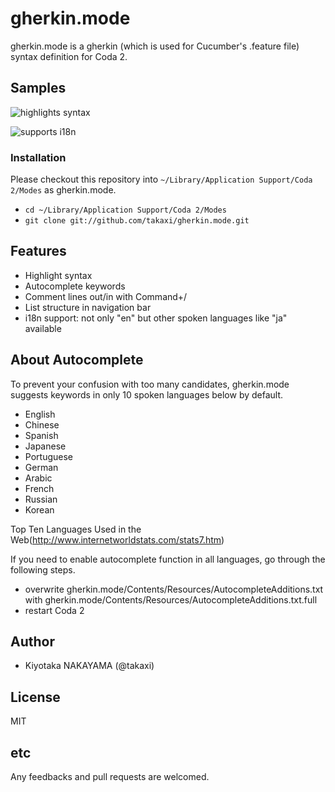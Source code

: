 # gherkin.mode

gherkin.mode is a gherkin (which is used for Cucumber's .feature file) syntax definition for Coda 2. 

## Samples

![highlights syntax](http://cdn-ak.f.st-hatena.com/images/fotolife/t/takaxi/20120624/20120624195300.jpg)

![supports i18n](http://cdn-ak.f.st-hatena.com/images/fotolife/t/takaxi/20120624/20120624195259.jpg)

### Installation

Please checkout this repository into `~/Library/Application Support/Coda 2/Modes` as gherkin.mode.

* `cd ~/Library/Application Support/Coda 2/Modes`
* `git clone git://github.com/takaxi/gherkin.mode.git`

## Features
* Highlight syntax
* Autocomplete keywords
* Comment lines out/in with Command+/
* List structure in navigation bar
* i18n support: not only "en" but other spoken languages like "ja" available

## About Autocomplete

To prevent your confusion with too many candidates, gherkin.mode suggests keywords in only 10 spoken languages below by default.

* English
* Chinese
* Spanish
* Japanese
* Portuguese
* German
* Arabic
* French
* Russian
* Korean

Top Ten Languages Used in the Web(http://www.internetworldstats.com/stats7.htm)


If you need to enable autocomplete function in all languages, go through the following steps.

* overwrite gherkin.mode/Contents/Resources/AutocompleteAdditions.txt with gherkin.mode/Contents/Resources/AutocompleteAdditions.txt.full
* restart Coda 2

## Author

* Kiyotaka NAKAYAMA (@takaxi)

## License

MIT

## etc

Any feedbacks and pull requests are welcomed.
